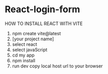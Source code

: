 # React-login-form

HOW TO INSTALL REACT WITH VITE
1. npm create vite@latest
2. [your project name]
3. select react
4. select javaScript
5. cd my app
6. npm install
7. run dev
copy local host url to your browser
